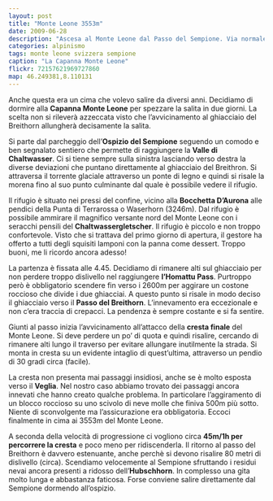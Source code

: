 ```yaml
---
layout: post
title: "Monte Leone 3553m"
date: 2009-06-28
description: "Ascesa al Monte Leone dal Passo del Sempione. Via normale con partenza dalla capanna Monte Leone per il passo del Breithorn"
categories: alpinismo
tags: monte leone svizzera sempione
caption: "La Capanna Monte Leone"
flickr: 72157621969727860
map: 46.249381,8.110131
---
```


Anche questa era un cima che volevo salire da diversi anni. Decidiamo di dormire alla **Capanna Monte Leone** per spezzare la salita in due giorni. La scelta non si rileverà azzeccata visto che l’avvicinamento al ghiacciaio del Breithorn allungherà decisamente la salita.

Si parte dal parcheggio dell’**Ospizio del Sempione** seguendo un comodo e ben segnalato sentiero che permette di raggiungere la **Valle di Chaltwasser**. Ci si tiene sempre sulla sinistra lasciando verso destra la diverse deviazioni che puntano direttamente al ghiacciaio del Breithron. Si attraversa il torrente glaciale attraverso un ponte di legno e quindi si risale la morena fino al suo punto culminante dal quale è possibile vedere il rifugio.

Il rifugio è situato nei pressi del confine, vicino alla **Bocchetta D’Aurona** alle pendici della Punta di Terrarossa o Waserhorn (3246m). Dal rifugio è possibile ammirare il magnifico versante nord del Monte Leone con i seracchi pensili del **Chaltwassergletscher**. Il rifugio è piccolo e non troppo confortevole. Visto che si trattava del primo giorno di apertura, il gestore ha offerto a tutti degli squisiti lamponi con la panna come dessert. Troppo buoni, me li ricordo ancora adesso!

La partenza è fissata alle 4.45. Decidiamo di rimanere alti sul ghiacciaio per non perdere troppo dislivello nel raggiungere **l’Homattu Pass**. Purtroppo però è obbligatorio scendere fin verso i 2600m per aggirare un costone roccioso che divide i due ghiacciai. A questo punto si risale in modo deciso il ghiacciaio verso il **Passo del Breithorn**. L’innevamento era eccezionale e non c’era traccia di crepacci. La pendenza è sempre costante e si fa sentire.

Giunti al passo inizia l’avvicinamento all’attacco della **cresta finale** del Monte Leone. Si deve perdere un po’ di quota e quindi risalire, cercando di rimanere alti lungo il traverso per evitare allungare inutilmente la strada. Si monta in cresta su un evidente intaglio di quest’ultima, attraverso un pendio di 30 gradi circa (facile).

La cresta non presenta mai passaggi insidiosi, anche se è molto esposta verso il **Veglia**. Nel nostro caso abbiamo trovato dei passaggi ancora innevati che hanno creato qualche problema. In particolare l’aggiramento di un blocco roccioso su uno scivolo di neve molle che finiva 500m più sotto. Niente di sconvolgente ma l’assicurazione era obbligatoria. Eccoci finalmente in cima ai 3553m del Monte Leone.

A seconda della velocità di progressione ci vogliono circa **45m/1h per percorrere la cresta** e poco meno per ridiscenderla. Il ritorno al passo del Breithorn è davvero estenuante, anche perchè si devono risalire 80 metri di dislivello (circa). Scendiamo velocemente al Sempione sfruttando i residui nevai ancora presenti a ridosso dell’**Hubschhorn**. In complesso una gita molto lunga e abbastanza faticosa. Forse conviene salire direttamente dal Sempione dormendo all’ospizio.